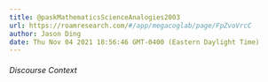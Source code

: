 ```yaml
---
title: @paskMathematicsScienceAnalogies2003
url: https://roamresearch.com/#/app/megacoglab/page/FpZvoVrcC
author: Jason Ding
date: Thu Nov 04 2021 18:56:46 GMT-0400 (Eastern Daylight Time)
---
```




###### Discourse Context


